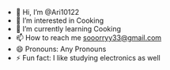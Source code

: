 - 👋 Hi, I’m @Ari10122
- 👀 I’m interested in Cooking
- 🌱 I’m currently learning Cooking
- 📫 How to reach me sooorryy33@gmail.com
- 😄 Pronouns: Any Pronouns
- ⚡ Fun fact: I like studying electronics as well

<!---
Ari10122/Ari10122 is a ✨ special ✨ repository because its `README.md` (this file) appears on your GitHub profile.
You can click the Preview link to take a look at your changes.
--->
